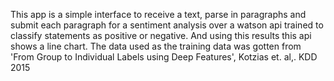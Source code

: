 This app is a simple interface to receive a text, parse in paragraphs and submit each paragraph for a sentiment analysis over a watson api trained to classify statements as positive or negative. And using this results this api shows a line chart. The data used as the training data was gotten from 'From Group to Individual Labels using Deep Features', Kotzias et. al,. KDD 2015
